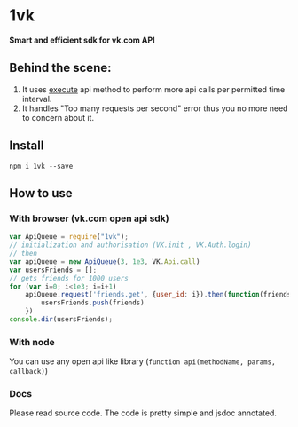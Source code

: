 # 1vk
**Smart and efficient sdk for vk.com API**
## Behind the scene:
1. It uses [execute](https://vk.com/dev/execute) api method to perform more api calls per permitted time interval.
2. It handles "Too many requests per second" error thus you no more need to concern about it.


## Install
`` npm i 1vk --save ``

## How to use
### With browser (vk.com open api sdk)

```javascript
var ApiQueue = require("1vk");
// initialization and authorisation (VK.init , VK.Auth.login)
// then
var apiQueue = new ApiQueue(3, 1e3, VK.Api.call)
var usersFriends = [];
// gets friends for 1000 users
for (var i=0; i<1e3; i=i+1)
    apiQueue.request('friends.get', {user_id: i}).then(function(friends) {
        usersFriends.push(friends)
    })
console.dir(usersFriends);
```

### With node
You can use any open api like library (`function api(methodName, params, callback)`)

### Docs
Please read source code. The code is pretty simple and jsdoc annotated.

